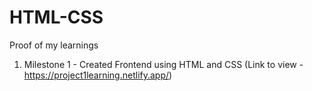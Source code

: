 # HTML-CSS
Proof of my learnings

1. Milestone 1 - Created Frontend using HTML and CSS (Link to view - https://project1learning.netlify.app/)
